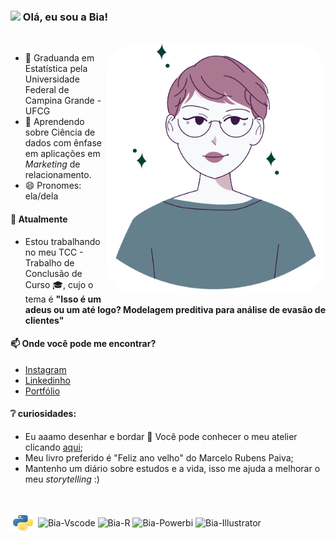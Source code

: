 
### <img src="https://media.giphy.com/media/hvRJCLFzcasrR4ia7z/giphy.gif" width="30px"> Olá, eu sou a Bia!

 <div style="display: inline_block"><br>
    <img align="right" alt="Bia-pic" height="400" style="border-radius:50px;" src="perfil-github.png">
 </div>


- 🔭 Graduanda em Estatística pela Universidade Federal de Campina Grande - UFCG
- 🌱 Aprendendo sobre Ciência de dados com ênfase em aplicações em *Marketing* de relacionamento.
- 😄 Pronomes: ela/dela

#### 📌 Atualmente

- Estou trabalhando no meu TCC - Trabalho de Conclusão de Curso 🎓, cujo o tema é **"Isso é um adeus ou um até logo? Modelagem preditiva para
análise de evasão de clientes"**

#### 📫 Onde você pode me encontrar?

- [Instagram](https://www.instagram.com/crodriguesbianca/)  
- [Linkedinho](https://www.linkedin.com/in/bianca-rodrigues-1475aa201/)   
- [Portfólio](https://rodriguesbianca.netlify.app/)

#### ❔ curiosidades: 
- Eu aaamo desenhar e bordar 💜 Você pode conhecer o meu atelier clicando [aqui](https://www.instagram.com/vezesdoisbordados/);
- Meu livro preferido é "Feliz ano velho" do Marcelo Rubens Paiva;
- Mantenho um diário sobre estudos e a vida, isso me ajuda a melhorar o meu *storytelling* :)

##


 <div style="display: inline_block"><br>
  <img align="center" alt="Bia-Python" height="30" width="40" src="https://raw.githubusercontent.com/devicons/devicon/master/icons/python/python-original.svg">
  <img align="center" alt="Bia-Vscode" height="30" width="30"src="https://cdn.jsdelivr.net/gh/devicons/devicon/icons/vscode/vscode-original.svg" />
  <img align="center" alt="Bia-R" height="40" width="35" src="https://www.r-project.org/logo/Rlogo.svg">
  <img align="center" alt="Bia-Powerbi" height="35" width="35" src="https://img.icons8.com/color/48/000000/power-bi.png"/>
  <img align="center" alt="Bia-Illustrator" height="25" width="30" src="https://cdn.jsdelivr.net/gh/devicons/devicon/icons/illustrator/illustrator-plain.svg" />
 </div>


